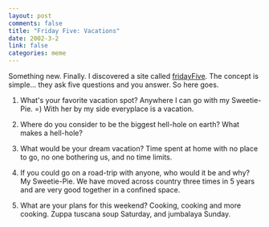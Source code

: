 ```yaml
--- 
layout: post
comments: false
title: "Friday Five: Vacations"
date: 2002-3-2
link: false
categories: meme
---
```

Something new. Finally. I discovered a site called <a href="http://fridayfive.org" target="_blank">fridayFive</a>. The concept is simple... they ask five questions and you answer. So here goes.

1. What's your favorite vacation spot?
Anywhere I can go with my Sweetie-Pie. =) With her by my side everyplace is a vacation.

2. Where do you consider to be the biggest hell-hole on earth?
What makes a hell-hole?

3. What would be your dream vacation?
Time spent at home with no place to go, no one bothering us, and no time limits.

4. If you could go on a road-trip with anyone, who would it be and why?
My Sweetie-Pie. We have moved across country three times in 5 years and are very good together in a confined space.

5. What are your plans for this weekend?
Cooking, cooking and more cooking. Zuppa tuscana soup Saturday, and jumbalaya Sunday.
